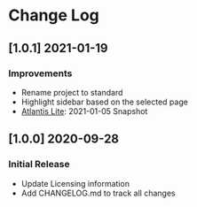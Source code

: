 # Change Log

## [1.0.1] 2021-01-19
### Improvements

- Rename project to standard
- Highlight sidebar based on the selected page
- [Atlantis Lite](https://github.com/themekita/Atlantis-Lite): 2021-01-05 Snapshot 

## [1.0.0] 2020-09-28
### Initial Release

- Update Licensing information
- Add CHANGELOG.md to track all changes
